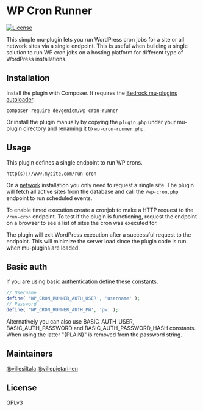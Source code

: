 # WP Cron Runner

[![License](https://poser.pugx.org/devgeniem/wp-cron-runner/license)](https://packagist.org/packages/devgeniem/wp-cron-runner)

This simple mu-plugin lets you run WordPress cron jobs for a site or all network sites via a single endpoint. This is useful when building a single solution to run WP cron jobs on a hosting platform for different type of WordPress installations.

## Installation

Install the plugin with Composer. It requires the [Bedrock mu-plugins autoloader](https://roots.io/bedrock/docs/mu-plugins-autoloader/).

```
composer require devgeniem/wp-cron-runner
```

Or install the plugin manually by copying the `plugin.php` under your mu-plugin directory and renaming it to `wp-cron-runner.php`.

## Usage

This plugin defines a single endpoint to run WP crons.
```
http(s)://www.mysite.com/run-cron
```

On a [network](https://codex.wordpress.org/Create_A_Network) installation you only need to request a single site. The plugin will fetch all active sites from the database and call the `/wp-cron.php` endpoint to run scheduled events.

To enable timed execution create a cronjob to make a HTTP request to the `/run-cron` endpoint. To test if the plugin is functioning, request the endpoint on a browser to see a list of sites the cron was executed for.

The plugin will exit WordPress execution after a successful request to the endpoint. This will minimize the server load since the plugin code is run when mu-plugins are loaded.

## Basic auth

If you are using basic authentication define these constants.

```php
// Username
define( 'WP_CRON_RUNNER_AUTH_USER', 'username' );
// Password
define( 'WP_CRON_RUNNER_AUTH_PW', 'pw' );
```

Alternatively you can also use BASIC_AUTH_USER, BASIC_AUTH_PASSWORD and BASIC_AUTH_PASSWORD_HASH constants. When using the latter "{PLAIN}" is removed from the password string.

## Maintainers
[@villesiltala](https://github.com/villesiltala) [@villepietarinen](https://github.com/villepietarinen)

## License
GPLv3
